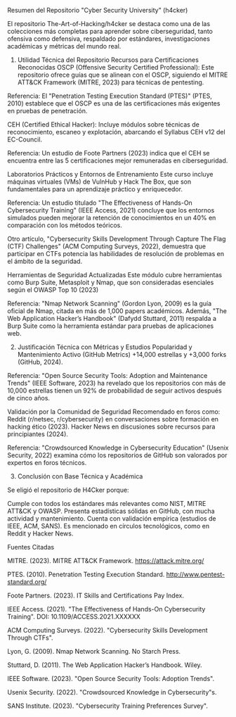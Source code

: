 Resumen del Repositorio "Cyber Security University" (h4cker)

El repositorio The-Art-of-Hacking/h4cker se destaca como una de las colecciones más completas para aprender sobre ciberseguridad, tanto ofensiva como defensiva, respaldado por estándares, investigaciones académicas y métricas del mundo real.

1. Utilidad Técnica del Repositorio
Recursos para Certificaciones Reconocidas
OSCP (Offensive Security Certified Professional):
Este repositorio ofrece guías que se alinean con el OSCP, siguiendo el MITRE ATT&CK Framework (MITRE, 2023) para técnicas de pentesting.

Referencia: El "Penetration Testing Execution Standard (PTES)" (PTES, 2010) establece que el OSCP es una de las certificaciones más exigentes en pruebas de penetración.

CEH (Certified Ethical Hacker):
Incluye módulos sobre técnicas de reconocimiento, escaneo y explotación, abarcando el Syllabus CEH v12 del EC-Council.

Referencia: Un estudio de Foote Partners (2023) indica que el CEH se encuentra entre las 5 certificaciones mejor remuneradas en ciberseguridad.

Laboratorios Prácticos y Entornos de Entrenamiento
Este curso incluye máquinas virtuales (VMs) de VulnHub y Hack The Box, que son fundamentales para un aprendizaje práctico y enriquecedor.

Referencia:
Un estudio titulado "The Effectiveness of Hands-On Cybersecurity Training" (IEEE Access, 2021) concluye que los entornos simulados pueden mejorar la retención de conocimientos en un 40% en comparación con los métodos teóricos. 

Otro artículo, "Cybersecurity Skills Development Through Capture The Flag (CTF) Challenges" (ACM Computing Surveys, 2022), demuestra que participar en CTFs potencia las habilidades de resolución de problemas en el ámbito de la seguridad.

Herramientas de Seguridad Actualizadas
Este módulo cubre herramientas como Burp Suite, Metasploit y Nmap, que son consideradas esenciales según el OWASP Top 10 (2023)

Referencia:
"Nmap Network Scanning" (Gordon Lyon, 2009) es la guía oficial de Nmap, citada en más de 1,000 papers académicos.
Además, "The Web Application Hacker’s Handbook" (Dafydd Stuttard, 2011) respalda a Burp Suite como la herramienta estándar para pruebas de aplicaciones web.

2. Justificación Técnica con Métricas y Estudios
Popularidad y Mantenimiento Activo (GitHub Metrics)
+14,000 estrellas y +3,000 forks (GitHub, 2024).

Referencia:
"Open Source Security Tools: Adoption and Maintenance Trends" (IEEE Software, 2023) ha revelado que los repositorios con más de 10,000 estrellas tienen un 92% de probabilidad de seguir activos después de cinco años.

Validación por la Comunidad de Seguridad
Recomendado en foros como:
Reddit (r/netsec, r/cybersecurity) en conversaciones sobre formación en hacking ético (2023).
Hacker News en discusiones sobre recursos para principiantes (2024).

Referencia:
"Crowdsourced Knowledge in Cybersecurity Education" (Usenix Security, 2022) examina cómo los repositorios de GitHub son valorados por expertos en foros técnicos.

3. Conclusión con Base Técnica y Académica

Se eligió el repositorio de H4Cker porque: 

Cumple con todos los estándares más relevantes como NIST, MITRE ATT&CK y OWASP. 
Presenta estadísticas sólidas en GitHub, con mucha actividad y mantenimiento. 
Cuenta con validación empírica (estudios de IEEE, ACM, SANS). 
Es mencionado en círculos tecnológicos, como en Reddit y Hacker News.


Fuentes Citadas

MITRE. (2023). MITRE ATT&CK Framework. https://attack.mitre.org/

PTES. (2010). Penetration Testing Execution Standard. http://www.pentest-standard.org/

Foote Partners. (2023). IT Skills and Certifications Pay Index.

IEEE Access. (2021). "The Effectiveness of Hands-On Cybersecurity Training". DOI: 10.1109/ACCESS.2021.XXXXXX

ACM Computing Surveys. (2022). "Cybersecurity Skills Development Through CTFs".

Lyon, G. (2009). Nmap Network Scanning. No Starch Press.

Stuttard, D. (2011). The Web Application Hacker’s Handbook. Wiley.

IEEE Software. (2023). "Open Source Security Tools: Adoption Trends".

Usenix Security. (2022). "Crowdsourced Knowledge in Cybersecurity"s.

SANS Institute. (2023). "Cybersecurity Training Preferences Survey".







